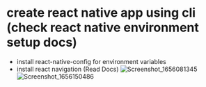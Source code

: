 # create react native app using cli (check react native environment setup docs)

- install react-native-config for environment variables
- install react navigation (Read Docs)
![Screenshot_1656081345](https://user-images.githubusercontent.com/20168441/184375008-1d442fd6-d237-44d3-b314-2b267ca2cfe2.png)
![Screenshot_1656150486](https://user-images.githubusercontent.com/20168441/184375037-96154edd-b0c7-43ed-b1ec-ea67e2277d05.png)
